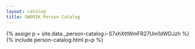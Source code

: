 ```yaml
---
layout: catalog
title: SWERIK Person Catalog
---
```

{% assign p = site.data._person-catalog.i-S7xhXttWmFR27Um1dWDJzh %}
{% include person-catalog.html p=p %}


